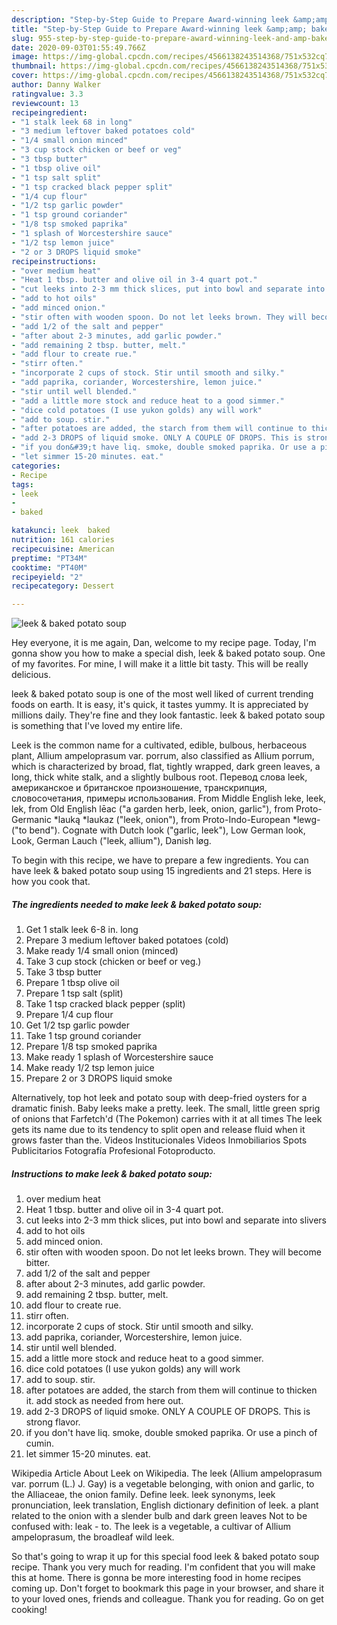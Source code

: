 ```yaml
---
description: "Step-by-Step Guide to Prepare Award-winning leek &amp;amp; baked potato soup"
title: "Step-by-Step Guide to Prepare Award-winning leek &amp;amp; baked potato soup"
slug: 955-step-by-step-guide-to-prepare-award-winning-leek-and-amp-baked-potato-soup
date: 2020-09-03T01:55:49.766Z
image: https://img-global.cpcdn.com/recipes/4566138243514368/751x532cq70/leek-baked-potato-soup-recipe-main-photo.jpg
thumbnail: https://img-global.cpcdn.com/recipes/4566138243514368/751x532cq70/leek-baked-potato-soup-recipe-main-photo.jpg
cover: https://img-global.cpcdn.com/recipes/4566138243514368/751x532cq70/leek-baked-potato-soup-recipe-main-photo.jpg
author: Danny Walker
ratingvalue: 3.3
reviewcount: 13
recipeingredient:
- "1 stalk leek 68 in long"
- "3 medium leftover baked potatoes cold"
- "1/4 small onion minced"
- "3 cup stock chicken or beef or veg"
- "3 tbsp butter"
- "1 tbsp olive oil"
- "1 tsp salt split"
- "1 tsp cracked black pepper split"
- "1/4 cup flour"
- "1/2 tsp garlic powder"
- "1 tsp ground coriander"
- "1/8 tsp smoked paprika"
- "1 splash of Worcestershire sauce"
- "1/2 tsp lemon juice"
- "2 or 3 DROPS liquid smoke"
recipeinstructions:
- "over medium heat"
- "Heat 1 tbsp. butter and olive oil in 3-4 quart pot."
- "cut leeks into 2-3 mm thick slices, put into bowl and separate into slivers"
- "add to hot oils"
- "add minced onion."
- "stir often with wooden spoon. Do not let leeks brown. They will become bitter."
- "add 1/2 of the salt and pepper"
- "after about 2-3 minutes, add garlic powder."
- "add remaining 2 tbsp. butter, melt."
- "add flour to create rue."
- "stirr often."
- "incorporate 2 cups of stock. Stir until smooth and silky."
- "add paprika, coriander, Worcestershire, lemon juice."
- "stir until well blended."
- "add a little more stock and reduce heat to a good simmer."
- "dice cold potatoes (I use yukon golds) any will work"
- "add to soup. stir."
- "after potatoes are added, the starch from them will continue to thicken it. add stock as needed from here out."
- "add 2-3 DROPS of liquid smoke. ONLY A COUPLE OF DROPS. This is strong flavor."
- "if you don&#39;t have liq. smoke, double smoked paprika. Or use a pinch of cumin."
- "let simmer 15-20 minutes. eat."
categories:
- Recipe
tags:
- leek
- 
- baked

katakunci: leek  baked 
nutrition: 161 calories
recipecuisine: American
preptime: "PT34M"
cooktime: "PT40M"
recipeyield: "2"
recipecategory: Dessert

---
```



![leek &amp; baked potato soup](https://img-global.cpcdn.com/recipes/4566138243514368/751x532cq70/leek-baked-potato-soup-recipe-main-photo.jpg)

Hey everyone, it is me again, Dan, welcome to my recipe page. Today, I'm gonna show you how to make a special dish, leek &amp; baked potato soup. One of my favorites. For mine, I will make it a little bit tasty. This will be really delicious.

leek &amp; baked potato soup is one of the most well liked of current trending foods on earth. It is easy, it's quick, it tastes yummy. It is appreciated by millions daily. They're fine and they look fantastic. leek &amp; baked potato soup is something that I've loved my entire life.

Leek is the common name for a cultivated, edible, bulbous, herbaceous plant, Allium ampeloprasum var. porrum, also classified as Allium porrum, which is characterized by broad, flat, tightly wrapped, dark green leaves, a long, thick white stalk, and a slightly bulbous root. Перевод слова leek, американское и британское произношение, транскрипция, словосочетания, примеры использования. From Middle English leke, leek, lek, from Old English lēac (&#34;a garden herb, leek, onion, garlic&#34;), from Proto-Germanic *lauką *laukaz (&#34;leek, onion&#34;), from Proto-Indo-European *lewg- (&#34;to bend&#34;). Cognate with Dutch look (&#34;garlic, leek&#34;), Low German look, Look, German Lauch (&#34;leek, allium&#34;), Danish løg.


To begin with this recipe, we have to prepare a few ingredients. You can have leek &amp; baked potato soup using 15 ingredients and 21 steps. Here is how you cook that.

<!--inarticleads1-->

##### The ingredients needed to make leek &amp; baked potato soup:

1. Get 1 stalk leek 6-8 in. long
1. Prepare 3 medium leftover baked potatoes (cold)
1. Make ready 1/4 small onion (minced)
1. Take 3 cup stock (chicken or beef or veg.)
1. Take 3 tbsp butter
1. Prepare 1 tbsp olive oil
1. Prepare 1 tsp salt (split)
1. Take 1 tsp cracked black pepper (split)
1. Prepare 1/4 cup flour
1. Get 1/2 tsp garlic powder
1. Take 1 tsp ground coriander
1. Prepare 1/8 tsp smoked paprika
1. Make ready 1 splash of Worcestershire sauce
1. Make ready 1/2 tsp lemon juice
1. Prepare 2 or 3 DROPS liquid smoke


Alternatively, top hot leek and potato soup with deep-fried oysters for a dramatic finish. Baby leeks make a pretty. leek. The small, little green sprig of onions that Farfetch&#39;d (The Pokemon) carries with it at all times The leek gets its name due to its tendency to split open and release fluid when it grows faster than the. Videos Institucionales Videos Inmobiliarios Spots Publicitarios Fotografía Profesional Fotoproducto. 

<!--inarticleads2-->

##### Instructions to make leek &amp; baked potato soup:

1. over medium heat
1. Heat 1 tbsp. butter and olive oil in 3-4 quart pot.
1. cut leeks into 2-3 mm thick slices, put into bowl and separate into slivers
1. add to hot oils
1. add minced onion.
1. stir often with wooden spoon. Do not let leeks brown. They will become bitter.
1. add 1/2 of the salt and pepper
1. after about 2-3 minutes, add garlic powder.
1. add remaining 2 tbsp. butter, melt.
1. add flour to create rue.
1. stirr often.
1. incorporate 2 cups of stock. Stir until smooth and silky.
1. add paprika, coriander, Worcestershire, lemon juice.
1. stir until well blended.
1. add a little more stock and reduce heat to a good simmer.
1. dice cold potatoes (I use yukon golds) any will work
1. add to soup. stir.
1. after potatoes are added, the starch from them will continue to thicken it. add stock as needed from here out.
1. add 2-3 DROPS of liquid smoke. ONLY A COUPLE OF DROPS. This is strong flavor.
1. if you don&#39;t have liq. smoke, double smoked paprika. Or use a pinch of cumin.
1. let simmer 15-20 minutes. eat.


Wikipedia Article About Leek on Wikipedia. The leek (Allium ampeloprasum var. porrum (L.) J. Gay) is a vegetable belonging, with onion and garlic, to the Alliaceae, the onion family. Define leek. leek synonyms, leek pronunciation, leek translation, English dictionary definition of leek. a plant related to the onion with a slender bulb and dark green leaves Not to be confused with: leak - to. The leek is a vegetable, a cultivar of Allium ampeloprasum, the broadleaf wild leek. 

So that's going to wrap it up for this special food leek &amp; baked potato soup recipe. Thank you very much for reading. I'm confident that you will make this at home. There is gonna be more interesting food in home recipes coming up. Don't forget to bookmark this page in your browser, and share it to your loved ones, friends and colleague. Thank you for reading. Go on get cooking!
